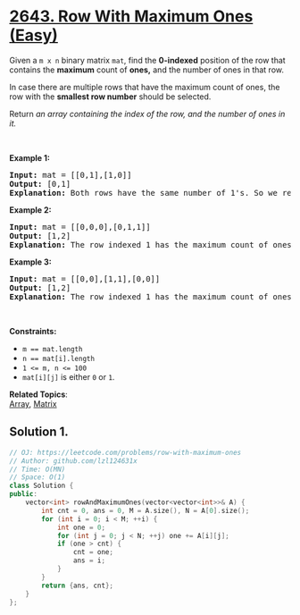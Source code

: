 # [2643. Row With Maximum Ones (Easy)](https://leetcode.com/problems/row-with-maximum-ones)

<p>Given a <code>m x n</code> binary matrix <code>mat</code>, find the <strong>0-indexed</strong> position of the row that contains the <strong>maximum</strong> count of <strong>ones,</strong> and the number of ones in that row.</p>
<p>In case there are multiple rows that have the maximum count of ones, the row with the <strong>smallest row number</strong> should be selected.</p>
<p>Return<em> an array containing the index of the row, and the number of ones in it.</em></p>
<p>&nbsp;</p>
<p><strong class="example">Example 1:</strong></p>
<pre><strong>Input:</strong> mat = [[0,1],[1,0]]
<strong>Output:</strong> [0,1]
<strong>Explanation:</strong> Both rows have the same number of 1's. So we return the index of the smaller row, 0, and the maximum count of ones (1<code>)</code>. So, the answer is [0,1]. 
</pre>
<p><strong class="example">Example 2:</strong></p>
<pre><strong>Input:</strong> mat = [[0,0,0],[0,1,1]]
<strong>Output:</strong> [1,2]
<strong>Explanation:</strong> The row indexed 1 has the maximum count of ones <code>(2)</code>. So we return its index, <code>1</code>, and the count. So, the answer is [1,2].
</pre>
<p><strong class="example">Example 3:</strong></p>
<pre><strong>Input:</strong> mat = [[0,0],[1,1],[0,0]]
<strong>Output:</strong> [1,2]
<strong>Explanation:</strong> The row indexed 1 has the maximum count of ones (2). So the answer is [1,2].
</pre>
<p>&nbsp;</p>
<p><strong>Constraints:</strong></p>
<ul>
	<li><code>m == mat.length</code>&nbsp;</li>
	<li><code>n == mat[i].length</code>&nbsp;</li>
	<li><code>1 &lt;= m, n &lt;= 100</code>&nbsp;</li>
	<li><code>mat[i][j]</code> is either <code>0</code> or <code>1</code>.</li>
</ul>

**Related Topics**:  
[Array](https://leetcode.com/tag/array/), [Matrix](https://leetcode.com/tag/matrix/)

## Solution 1.

```cpp
// OJ: https://leetcode.com/problems/row-with-maximum-ones
// Author: github.com/lzl124631x
// Time: O(MN)
// Space: O(1)
class Solution {
public:
    vector<int> rowAndMaximumOnes(vector<vector<int>>& A) {
        int cnt = 0, ans = 0, M = A.size(), N = A[0].size();
        for (int i = 0; i < M; ++i) {
            int one = 0;
            for (int j = 0; j < N; ++j) one += A[i][j];
            if (one > cnt) {
                cnt = one;
                ans = i;
            }
        }
        return {ans, cnt};
    }
};
```